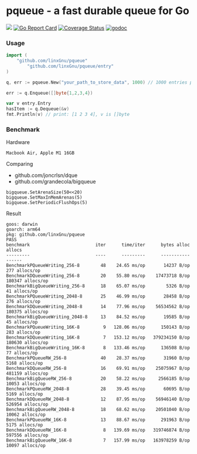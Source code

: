 # pqueue - a fast durable queue for Go

[![](https://github.com/linxGnu/pqueue/workflows/Build/badge.svg)]()
[![Go Report Card](https://goreportcard.com/badge/github.com/linxGnu/pqueue)](https://goreportcard.com/report/github.com/linxGnu/pqueue)
[![Coverage Status](https://coveralls.io/repos/github/linxGnu/pqueue/badge.svg?branch=master)](https://coveralls.io/github/linxGnu/pqueue?branch=master)
[![godoc](https://img.shields.io/badge/docs-GoDoc-green.svg)](https://godoc.org/github.com/linxGnu/pqueue)

### Usage

```go
import (
	"github.com/linxGnu/pqueue"
        "github.com/linxGnu/pqueue/entry"
)

q, err := pqueue.New("your_path_to_store_data", 1000) // 1000 entries per segment

err := q.Enqueue([]byte{1,2,3,4})

var v entry.Entry 
hasItem := q.Dequeue(&v)
fmt.Println(v) // print: [1 2 3 4], v is []byte
```

### Benchmark

Hardware
```
Macbook Air, Apple M1 16GB
```

Comparing
- github.com/joncrlsn/dque
- github.com/grandecola/bigqueue

```
bigqueue.SetArenaSize(50<<20)
bigqueue.SetMaxInMemArenas(5)
bigqueue.SetPeriodicFlushOps(5)
```

Result
```
goos: darwin
goarch: arm64
pkg: github.com/linxGnu/pqueue
PASS
benchmark                         iter      time/iter      bytes alloc             allocs
---------                         ----      ---------      -----------             ------
BenchmarkPQueueWriting_256-8        48    24.65 ms/op       14237 B/op      277 allocs/op
BenchmarkDQueueWriting_256-8        20    55.80 ms/op    17473718 B/op   180347 allocs/op
BenchmarkBigQueueWriting_256-8      18    65.07 ms/op        5326 B/op       41 allocs/op
BenchmarkPQueueWriting_2048-8       25    46.99 ms/op       28458 B/op      276 allocs/op
BenchmarkDQueueWriting_2048-8       14    77.96 ms/op    56534562 B/op   180375 allocs/op
BenchmarkBigQueueWriting_2048-8     13    84.52 ms/op       19585 B/op       45 allocs/op
BenchmarkPQueueWriting_16K-8         9   128.06 ms/op      150143 B/op      283 allocs/op
BenchmarkDQueueWriting_16K-8         7   153.12 ms/op   379234150 B/op   180630 allocs/op
BenchmarkBigQueueWriting_16K-8       8   133.46 ms/op      136508 B/op       77 allocs/op
BenchmarkPQueueRW_256-8             40    28.37 ms/op       31960 B/op     5168 allocs/op
BenchmarkDQueueRW_256-8             16    69.91 ms/op    25075967 B/op   481159 allocs/op
BenchmarkBigQueueRW_256-8           20    58.22 ms/op     2566185 B/op    10053 allocs/op
BenchmarkPQueueRW_2048-8            28    39.45 ms/op       60695 B/op     5169 allocs/op
BenchmarkDQueueRW_2048-8            12    87.95 ms/op    56946140 B/op   526954 allocs/op
BenchmarkBigQueueRW_2048-8          18    68.62 ms/op    20501040 B/op    10062 allocs/op
BenchmarkPQueueRW_16K-8             13    88.67 ms/op      291963 B/op     5175 allocs/op
BenchmarkDQueueRW_16K-8              8   139.69 ms/op   319746874 B/op   597556 allocs/op
BenchmarkBigQueueRW_16K-8            7   157.99 ms/op   163978259 B/op    10097 allocs/op
```